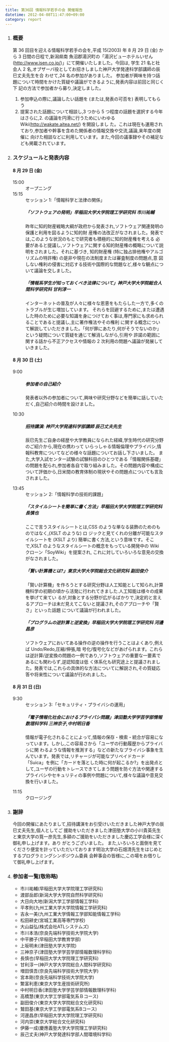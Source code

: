 ```yaml
---
title: 第36回 情報科学若手の会 開催報告
datetime: 2012-04-08T11:47:00+09:00
category: report
---
```


<div class="entry_body">

1.  ### 概要

    第 36 回目を迎える情報科学若手の会を,平成 15(2003) 年 8 月 29 日 (金) から 3 日間の日程で,新潟県南 魚沼郡湯沢町の「湯沢ビューホテルいせん (http://www.isen.co.jp/)」にて開催いたしました。今回は, 学生 21 名と社会人 2 名,オブザーバ役としてお招きしました神戸大学発達科学部講師の辰巳丈夫先生を合 わせて,24 名の参加がありました。 参加者が興味を持つ話題について時間をかけた質疑や議論ができるように,発表内容は前回と同じく下 記の方法で参加者から募り,決定しました。

    1.  参加申込の際に,議論したい話題を (または,発表の可否を) 表明してもらう
    2.  提案された話題について相談し,3 つから 5 つ程度の話題を選択する今年はさらに,2\. の議論を円滑に行うためにいわゆる Wiki(http://wakate.aitea.net/) を開設しまし た。これは現在も運用されており,参加者や幹事を含めた関係者の情報交換や交流,議論,来年度の開催に 向けた相談などに利用しています。また,今回の議事録やその補足なども掲載されています。
2.  ### スケジュールと発表内容

    #### 8 月 29 日 (金)

    <dl>

    <dt>15:00</dt>

    <dd>オープニング</dd>

    <dt>15:15</dt>

    <dd>セッション 1:「情報科学と法律の関係」

    ##### 「ソフトウェアの発明」早稲田大学大学院理工学研究科 市川祐輔

    昨年に知的財産戦略大綱が政府から発表され,ソフトウェア関連発明の保護と利用を図るように知的財 産権の法改正がなされました。発表では,このような状況のもとで研究者も積極的に知的財産権を考える 必要があると提議し,ソフトウェアに関する知的財産権の概略について説明をされました。それに基づき, 知的財産権 (特に独占排他権やアルゴリズムの特許権) の是非や現在の法制度または審査制度の問題点,意 図しない権利の侵害に対応する技術や国際的な問題など,様々な観点について議論を交しました。

    ##### 「情報系学生が知っておくべき法律について」神戸大学大学院総合人間科学研究科 甘利淳一

    インターネットの普及が人々に様々な恩恵をもたらした一方で,多くのトラブルが生じ増加しています。 それらを回避するために,または遭遇した時のために必要な知識を身につけておく事は,専門家にも求められることであると提議し,主に著作権法やその権利 に関する概念について解説していただきました。「何が罪にあたり,何がそうでないのか」という疑問について質疑を通じて解消しながら,引用や 許諾の範囲に 関する話から不正アクセスや情報の 2 次利用の問題へ議論が発展していきました。</dd>

    </dl>

    #### 8 月 30 日 (土)

    <dl>

    <dt>9:00</dt>

    <dd>

    ##### 参加者の自己紹介

    発表者以外の参加者について,興味や研究分野などを簡単に話していただく,自己紹介の時間を設けました。

    </dd>

    <dt>10:30</dt>

    <dd>

    ##### 招待講演: 神戸大学発達科学部講師 辰己丈夫先生

    辰巳先生ご自身の経歴や大学教員になられた経緯,学生時代の研究分野のご紹介から,現在の携わって いらっしゃる情報倫理やプライバシ,情報科教育についてなどの様々な話題についてお話し下さいました。 また,大学入試センター試験の試験科目のひとつである「情報関係基礎」の問題を配られ,参加者各自で取り組みました。その問題内容や構成について評価から,日米間の教育体制の現状やその問題点についても言及されました。</dd>

    <dt>13:45</dt>

    <dd>セッション 2:「情報科学の技術的課題」

    ##### 「スタイルシートを簡単に書く方法」早稲田大学大学院理工学研究科 長慎也

    ここで言うスタイルシートとは,CSS のような単なる装飾のためのものではなく,(XSLT のような) ロ ジックと見てくれの分離が可能なスタイルシートを (XSLT より) 簡単に書く方法,という意味です。そこで,XSLT のようなスタイルシートの概念をもっている開発中の Wiki クローン「SoyWiki」を提案され, これに対していろいろな意見の交換がなされました。

    ##### 「賢い計算機とは?」東京大学大学院総合文化研究科 副田俊介

    「賢い計算機」を作ろうとする研究分野は人工知能として知られ,計算機科学の初期の頃から活発に行われてきました.人工知能は様々の成果を挙げて来てい るが,対象とする分野が広がるばかりで,決定的と言えるアプローチは未だ見えてこないと提議され,そのアプローチや「賢さ」といった話題 について議論が行われました。

    ##### 「プログラムの逆計算と逆変換」早稲田大学大学院理工学研究科 河邊昌彦

    ソフトウェアにおいてある操作の逆の操作を行うことはよくあり,例えば Undo/Redo,圧縮/伸張,暗 号化/復号化などがあげられます。これらは逆計算/逆変換の問題の一例であり,ソフトウェアの重要な一要素であるにも関わらず,逆認知度は低 く体系化も研究途上と提議されました。発表では,これらの具体的な方法についてに解説され,その質疑応答や将来性について議論が行われました。</dd>

    </dl>

    #### 8 月 31 日 (日)

    <dl>

    <dt>9:30</dt>

    <dd>セッション 3:「セキュリティ・プライバシの運用」

    ##### 「電子情報化社会におけるプライバシ問題」津田塾大学学芸学部情報数理科学科 三神京子,中村明日香

    情報が電子化されることによって,情報の保存・検索・統合が容易になっています。しかし,この容易さから「ユーザの行動履歴からプライバシに関 わるような情報を推測する」などの新たなプライバシ事象を生んでいます。発表では,リチャージが可能なプリペイドカード 「Suica」を例に「カードを落とした時に何が起こるか?」を出発点として,ユーザの行動をトレースできてしまう問題を防ぐ方法や関連する プライバシやセキュリティの事例や問題について,様々な議論や意見交換を行いました。</dd>

    <dt>11:15</dt>

    <dd>クロージング</dd>

    </dl>

3.  ### 謝辞

    今回の開催にあたりまして,招待講演をお引受けいただきました神戸大学の辰巳丈夫先生,個人としてご 援助をいただきました津田塾大学の小川貴英先生と東京大学の筧一彦先生,多額のご援助をいただきました慶応工学会様に深く御礼申し上げます。あり がとうございました。 また,いろいろと面倒を見てくださり便宜を計っていただいております明治大学の石畑清先生をはじめとするプログラミングシンポジウム委員 会幹事会の皆様に,この場をお借りして御礼申し上げます。

4.  ### 参加者一覧(敬称略)

    *   市川祐輔(早稲田大学大学院理工学研究科)
    *   渡部岳郎(新潟大学大学院自然科学研究科)
    *   大日向大地(新潟大学工学部情報工学科)
    *   平孝則(九州工業大学大学院情報工学研究科)
    *   吉永一美(九州工業大学情報工学部知能情報工学科)
    *   松田耕史(宮城工業高等専門学校)
    *   大山益弘(株式会社ATLシステムズ)
    *   市川本浩(奈良先端科学技術大学院大学)
    *   中平勝子(早稲田大学教育学部)
    *   上坂明未(津田塾大学大学院)
    *   三神京子(津田塾大学学芸学部情報数理科学科)
    *   長慎也(早稲田大学大学院理工学研究科)
    *   甘利淳一(神戸大学大学院総合人間科学研究科)
    *   増田慎吾(奈良先端科学技術大学院大学)
    *   宮本剛(奈良先端科学技術大学院大学)
    *   繁富利恵(東京大学生産技術研究所)
    *   中村明日香(津田塾大学学芸学部情報数理科学科)
    *   高橋慧(東京大学工学部電気系Ｂコース)
    *   副田俊介(東京大学大学院総合文化研究科)
    *   鷲田基(東京大学工学部電気系Bコース)
    *   河邊昌彦(早稲田大学大学院理工学研究科)
    *   河内崇(東京大学総合文化研究科)
    *   伊藤一成(慶應義塾大学大学院理工学研究科)
    *   辰己丈夫(神戸大学発達科学部人間環境科学科)

</div>